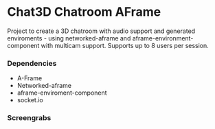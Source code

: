 
# Chat3D Chatroom AFrame
 Project to create a 3D chatroom with audio support and generated enviroments - using networked-aframe and aframe-environment-component with multicam support. Supports up to 8 users per session. 

### Dependencies 
- A-Frame
- Networked-aframe
- aframe-enviroment-component
- socket.io

### Screengrabs 


